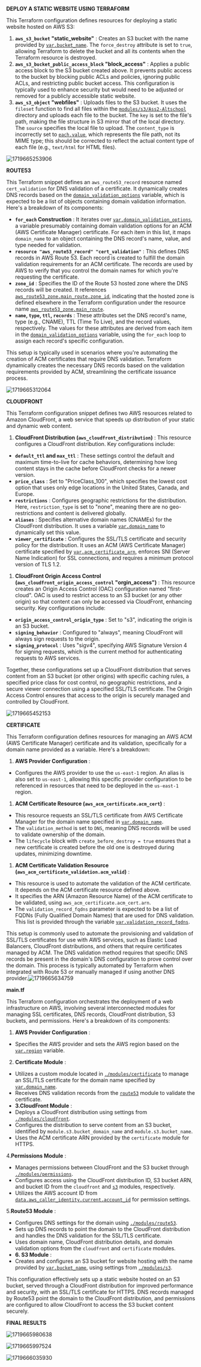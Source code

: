 **DEPLOY A STATIC WEBSITE USING TERRAFORM**


This Terraform configuration defines resources for deploying a static website hosted on AWS S3:

1. **`aws_s3_bucket` "static_website"** : Creates an S3 bucket with the name provided by [`var.bucket_name`](vscode-file://vscode-app/Applications/Visual%20Studio%20Code.app/Contents/Resources/app/out/vs/code/electron-sandbox/workbench/workbench.html "modules/s3/variables.tf"). The `force_destroy` attribute is set to `true`, allowing Terraform to delete the bucket and all its contents when the Terraform resource is destroyed.
2. **`aws_s3_bucket_public_access_block` "block_access"** : Applies a public access block to the S3 bucket created above. It prevents public access to the bucket by blocking public ACLs and policies, ignoring public ACLs, and restricting public bucket access. This configuration is typically used to enhance security but would need to be adjusted or removed for a publicly accessible static website.
3. **`aws_s3_object` "webfiles"** : Uploads files to the S3 bucket. It uses the `fileset` function to find all files within the [`modules/s3/Ass2-Altschool`](vscode-file://vscode-app/Applications/Visual%20Studio%20Code.app/Contents/Resources/app/out/vs/code/electron-sandbox/workbench/workbench.html "/Users/raymond/Desktop/konrad assignment/modules/s3/Ass2-Altschool") directory and uploads each file to the bucket. The `key` is set to the file's path, making the file structure in S3 mirror that of the local directory. The `source` specifies the local file to upload. The `content_type` is incorrectly set to [`each.value`](vscode-file://vscode-app/Applications/Visual%20Studio%20Code.app/Contents/Resources/app/out/vs/code/electron-sandbox/workbench/workbench.html "modules/s3/s3.tf"), which represents the file path, not its MIME type; this should be corrected to reflect the actual content type of each file (e.g., `text/html` for HTML files).

![1719665253906](image/README/1719665253906.png)


**ROUTE53**

This Terraform snippet defines an `aws_route53_record` resource named `cert_validation` for DNS validation of a certificate. It dynamically creates DNS records based on the [`domain_validation_options`](vscode-file://vscode-app/Applications/Visual%20Studio%20Code.app/Contents/Resources/app/out/vs/code/electron-sandbox/workbench/workbench.html "modules/route53/variables.tf") variable, which is expected to be a list of objects containing domain validation information. Here's a breakdown of its components:

* **`for_each` Construction** : It iterates over [`var.domain_validation_options`](vscode-file://vscode-app/Applications/Visual%20Studio%20Code.app/Contents/Resources/app/out/vs/code/electron-sandbox/workbench/workbench.html "modules/route53/variables.tf"), a variable presumably containing domain validation options for an ACM (AWS Certificate Manager) certificate. For each item in this list, it maps `domain_name` to an object containing the DNS record's name, value, and type needed for validation.
* **`resource "aws_route53_record" "cert_validation"`** : This defines DNS records in AWS Route 53. Each record is created to fulfill the domain validation requirements for an ACM certificate. The records are used by AWS to verify that you control the domain names for which you're requesting the certificate.
* **`zone_id`** : Specifies the ID of the Route 53 hosted zone where the DNS records will be created. It references [`aws_route53_zone.main_route.zone_id`](vscode-file://vscode-app/Applications/Visual%20Studio%20Code.app/Contents/Resources/app/out/vs/code/electron-sandbox/workbench/workbench.html "modules/route53/route53.tf"), indicating that the hosted zone is defined elsewhere in the Terraform configuration under the resource name [`aws_route53_zone.main_route`](vscode-file://vscode-app/Applications/Visual%20Studio%20Code.app/Contents/Resources/app/out/vs/code/electron-sandbox/workbench/workbench.html "modules/route53/route53.tf").
* **`name`, `type`, `ttl`, `records`** : These attributes set the DNS record's name, type (e.g., CNAME), TTL (Time To Live), and the record values, respectively. The values for these attributes are derived from each item in the [`domain_validation_options`](vscode-file://vscode-app/Applications/Visual%20Studio%20Code.app/Contents/Resources/app/out/vs/code/electron-sandbox/workbench/workbench.html "modules/route53/variables.tf") variable, using the `for_each` loop to assign each record's specific configuration.

This setup is typically used in scenarios where you're automating the creation of ACM certificates that require DNS validation. Terraform dynamically creates the necessary DNS records based on the validation requirements provided by ACM, streamlining the certificate issuance process.

![1719665312064](image/README/1719665312064.png)



**CLOUDFRONT**

This Terraform configuration snippet defines two AWS resources related to Amazon CloudFront, a web service that speeds up distribution of your static and dynamic web content.

1. **CloudFront Distribution (`aws_cloudfront_distribution`)** : This resource configures a CloudFront distribution. Key configurations include:

* **`default_ttl` and `max_ttl`** : These settings control the default and maximum time-to-live for cache behaviors, determining how long content stays in the cache before CloudFront checks for a newer version.
* **`price_class`** : Set to "PriceClass_100", which specifies the lowest cost option that uses only edge locations in the United States, Canada, and Europe.
* **`restrictions`** : Configures geographic restrictions for the distribution. Here, `restriction_type` is set to "none", meaning there are no geo-restrictions and content is delivered globally.
* **`aliases`** : Specifies alternative domain names (CNAMEs) for the CloudFront distribution. It uses a variable [`var.domain_name`](vscode-file://vscode-app/Applications/Visual%20Studio%20Code.app/Contents/Resources/app/out/vs/code/electron-sandbox/workbench/workbench.html "modules/cloudfront/variables.tf") to dynamically set this value.
* **`viewer_certificate`** : Configures the SSL/TLS certificate and security policy for the distribution. It uses an ACM (AWS Certificate Manager) certificate specified by [`var.acm_certificate_arn`](vscode-file://vscode-app/Applications/Visual%20Studio%20Code.app/Contents/Resources/app/out/vs/code/electron-sandbox/workbench/workbench.html "modules/cloudfront/variables.tf"), enforces SNI (Server Name Indication) for SSL connections, and requires a minimum protocol version of TLS 1.2.

1. **CloudFront Origin Access Control (`aws_cloudfront_origin_access_control` "orgin_access")** : This resource creates an Origin Access Control (OAC) configuration named "first-cloud". OAC is used to restrict access to an S3 bucket (or any other origin) so that content can only be accessed via CloudFront, enhancing security. Key configurations include:

* **`origin_access_control_origin_type`** : Set to "s3", indicating the origin is an S3 bucket.
* **`signing_behavior`** : Configured to "always", meaning CloudFront will always sign requests to the origin.
* **`signing_protocol`** : Uses "sigv4", specifying AWS Signature Version 4 for signing requests, which is the current method for authenticating requests to AWS services.

Together, these configurations set up a CloudFront distribution that serves content from an S3 bucket (or other origins) with specific caching rules, a specified price class for cost control, no geographic restrictions, and a secure viewer connection using a specified SSL/TLS certificate. The Origin Access Control ensures that access to the origin is securely managed and controlled by CloudFront.


![1719665452153](image/README/1719665452153.png)

**CERTIFICATE**


This Terraform configuration defines resources for managing an AWS ACM (AWS Certificate Manager) certificate and its validation, specifically for a domain name provided as a variable. Here's a breakdown:

1. **AWS Provider Configuration** :

* Configures the AWS provider to use the `us-east-1` region. An alias is also set to `us-east-1`, allowing this specific provider configuration to be referenced in resources that need to be deployed in the `us-east-1` region.

1. **ACM Certificate Resource (`aws_acm_certificate.acm_cert`)** :

* This resource requests an SSL/TLS certificate from AWS Certificate Manager for the domain name specified in [`var.domain_name`](vscode-file://vscode-app/Applications/Visual%20Studio%20Code.app/Contents/Resources/app/out/vs/code/electron-sandbox/workbench/workbench.html "modules/certificate/variables.tf").
* The `validation_method` is set to `DNS`, meaning DNS records will be used to validate ownership of the domain.
* The `lifecycle` block with `create_before_destroy = true` ensures that a new certificate is created before the old one is destroyed during updates, minimizing downtime.

1. **ACM Certificate Validation Resource (`aws_acm_certificate_validation.acm_valid`)** :

* This resource is used to automate the validation of the ACM certificate. It depends on the ACM certificate resource defined above.
* It specifies the ARN (Amazon Resource Name) of the ACM certificate to be validated, using `aws_acm_certificate.acm_cert.arn`.
* The `validation_record_fqdns` parameter is expected to be a list of FQDNs (Fully Qualified Domain Names) that are used for DNS validation. This list is provided through the variable [`var.validation_record_fqdns`](vscode-file://vscode-app/Applications/Visual%20Studio%20Code.app/Contents/Resources/app/out/vs/code/electron-sandbox/workbench/workbench.html "modules/certificate/variables.tf").

This setup is commonly used to automate the provisioning and validation of SSL/TLS certificates for use with AWS services, such as Elastic Load Balancers, CloudFront distributions, and others that require certificates managed by ACM. The DNS validation method requires that specific DNS records be present in the domain's DNS configuration to prove control over the domain. This process is typically automated by Terraform when integrated with Route 53 or manually managed if using another DNS provider.![1719665634759](image/README/1719665634759.png)


**main.tf**


This Terraform configuration orchestrates the deployment of a web infrastructure on AWS, involving several interconnected modules for managing SSL certificates, DNS records, CloudFront distribution, S3 buckets, and permissions. Here's a breakdown of its components:

1. **AWS Provider Configuration** :

* Specifies the AWS provider and sets the AWS region based on the [`var.region`](vscode-file://vscode-app/Applications/Visual%20Studio%20Code.app/Contents/Resources/app/out/vs/code/electron-sandbox/workbench/workbench.html "variable.tf") variable.

2. **Certificate Module** :

* Utilizes a custom module located in [`./modules/certificate`](vscode-file://vscode-app/Applications/Visual%20Studio%20Code.app/Contents/Resources/app/out/vs/code/electron-sandbox/workbench/workbench.html "/Users/raymond/Desktop/konrad assignment/modules/certificate") to manage an SSL/TLS certificate for the domain name specified by [`var.domain_name`](vscode-file://vscode-app/Applications/Visual%20Studio%20Code.app/Contents/Resources/app/out/vs/code/electron-sandbox/workbench/workbench.html "variable.tf").
* Receives DNS validation records from the [`route53`](vscode-file://vscode-app/Applications/Visual%20Studio%20Code.app/Contents/Resources/app/out/vs/code/electron-sandbox/workbench/workbench.html "main.tf") module to validate the certificate.
* **3.CloudFront Module** :
* Deploys a CloudFront distribution using settings from [`./modules/cloudfront`](vscode-file://vscode-app/Applications/Visual%20Studio%20Code.app/Contents/Resources/app/out/vs/code/electron-sandbox/workbench/workbench.html "/Users/raymond/Desktop/konrad assignment/modules/cloudfront").
* Configures the distribution to serve content from an S3 bucket, identified by `module.s3.bucket_domain_name` and `module.s3.bucket_name`.
* Uses the ACM certificate ARN provided by the `certificate` module for HTTPS.

4.**Permissions Module** :

* Manages permissions between CloudFront and the S3 bucket through [`./modules/permissions`](vscode-file://vscode-app/Applications/Visual%20Studio%20Code.app/Contents/Resources/app/out/vs/code/electron-sandbox/workbench/workbench.html "/Users/raymond/Desktop/konrad assignment/modules/permissions").
* Configures access using the CloudFront distribution ID, S3 bucket ARN, and bucket ID from the `cloudfront` and [`s3`](vscode-file://vscode-app/Applications/Visual%20Studio%20Code.app/Contents/Resources/app/out/vs/code/electron-sandbox/workbench/workbench.html "main.tf") modules, respectively.
* Utilizes the AWS account ID from [`data.aws_caller_identity.current.account_id`](vscode-file://vscode-app/Applications/Visual%20Studio%20Code.app/Contents/Resources/app/out/vs/code/electron-sandbox/workbench/workbench.html "main.tf") for permission settings.

5.**Route53 Module** :

* Configures DNS settings for the domain using [`./modules/route53`](vscode-file://vscode-app/Applications/Visual%20Studio%20Code.app/Contents/Resources/app/out/vs/code/electron-sandbox/workbench/workbench.html "/Users/raymond/Desktop/konrad assignment/modules/route53").
* Sets up DNS records to point the domain to the CloudFront distribution and handles the DNS validation for the SSL/TLS certificate.
* Uses domain name, CloudFront distribution details, and domain validation options from the `cloudfront` and `certificate` modules.
* **6. S3 Module** :
* Creates and configures an S3 bucket for website hosting with the name provided by [`var.bucket_name`](vscode-file://vscode-app/Applications/Visual%20Studio%20Code.app/Contents/Resources/app/out/vs/code/electron-sandbox/workbench/workbench.html "variable.tf"), using settings from [`./modules/s3`](vscode-file://vscode-app/Applications/Visual%20Studio%20Code.app/Contents/Resources/app/out/vs/code/electron-sandbox/workbench/workbench.html "/Users/raymond/Desktop/konrad assignment/modules/s3").

This configuration effectively sets up a static website hosted on an S3 bucket, served through a CloudFront distribution for improved performance and security, with an SSL/TLS certificate for HTTPS. DNS records managed by Route53 point the domain to the CloudFront distribution, and permissions are configured to allow CloudFront to access the S3 bucket content securely.

**FINAL RESULTS**


![1719665980638](image/README/1719665980638.png)


![1719665997524](image/README/1719665997524.png)


![1719666035930](image/README/1719666035930.png)
